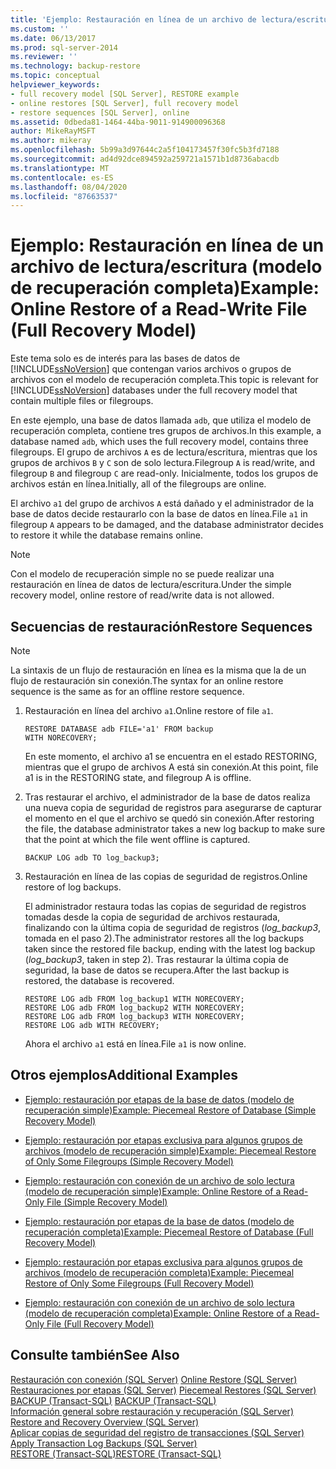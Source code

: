 ```yaml
---
title: 'Ejemplo: Restauración en línea de un archivo de lectura/escritura (modelo de recuperación completa) | Microsoft Docs'
ms.custom: ''
ms.date: 06/13/2017
ms.prod: sql-server-2014
ms.reviewer: ''
ms.technology: backup-restore
ms.topic: conceptual
helpviewer_keywords:
- full recovery model [SQL Server], RESTORE example
- online restores [SQL Server], full recovery model
- restore sequences [SQL Server], online
ms.assetid: 0dbeda81-1464-44ba-9011-914900096368
author: MikeRayMSFT
ms.author: mikeray
ms.openlocfilehash: 5b99a3d97644c2a5f104173457f30fc5b3fd7188
ms.sourcegitcommit: ad4d92dce894592a259721a1571b1d8736abacdb
ms.translationtype: MT
ms.contentlocale: es-ES
ms.lasthandoff: 08/04/2020
ms.locfileid: "87663537"
---
```

# <a name="example-online-restore-of-a-read-write-file-full-recovery-model"></a><span data-ttu-id="fbc13-102">Ejemplo: Restauración en línea de un archivo de lectura/escritura (modelo de recuperación completa)</span><span class="sxs-lookup"><span data-stu-id="fbc13-102">Example: Online Restore of a Read-Write File (Full Recovery Model)</span></span>
  <span data-ttu-id="fbc13-103">Este tema solo es de interés para las bases de datos de [!INCLUDE[ssNoVersion](../../includes/ssnoversion-md.md)] que contengan varios archivos o grupos de archivos con el modelo de recuperación completa.</span><span class="sxs-lookup"><span data-stu-id="fbc13-103">This topic is relevant for [!INCLUDE[ssNoVersion](../../includes/ssnoversion-md.md)] databases under the full recovery model that contain multiple files or filegroups.</span></span>  
  
 <span data-ttu-id="fbc13-104">En este ejemplo, una base de datos llamada `adb`, que utiliza el modelo de recuperación completa, contiene tres grupos de archivos.</span><span class="sxs-lookup"><span data-stu-id="fbc13-104">In this example, a database named `adb`, which uses the full recovery model, contains three filegroups.</span></span> <span data-ttu-id="fbc13-105">El grupo de archivos `A` es de lectura/escritura, mientras que los grupos de archivos `B` y `C` son de solo lectura.</span><span class="sxs-lookup"><span data-stu-id="fbc13-105">Filegroup `A` is read/write, and filegroup `B` and filegroup `C` are read-only.</span></span> <span data-ttu-id="fbc13-106">Inicialmente, todos los grupos de archivos están en línea.</span><span class="sxs-lookup"><span data-stu-id="fbc13-106">Initially, all of the filegroups are online.</span></span>  
  
 <span data-ttu-id="fbc13-107">El archivo `a1` del grupo de archivos `A` está dañado y el administrador de la base de datos decide restaurarlo con la base de datos en línea.</span><span class="sxs-lookup"><span data-stu-id="fbc13-107">File `a1` in filegroup `A` appears to be damaged, and the database administrator decides to restore it while the database remains online.</span></span>  
  
> [!NOTE]  
>  <span data-ttu-id="fbc13-108">Con el modelo de recuperación simple no se puede realizar una restauración en línea de datos de lectura/escritura.</span><span class="sxs-lookup"><span data-stu-id="fbc13-108">Under the simple recovery model, online restore of read/write data is not allowed.</span></span>  
  
## <a name="restore-sequences"></a><span data-ttu-id="fbc13-109">Secuencias de restauración</span><span class="sxs-lookup"><span data-stu-id="fbc13-109">Restore Sequences</span></span>  
  
> [!NOTE]  
>  <span data-ttu-id="fbc13-110">La sintaxis de un flujo de restauración en línea es la misma que la de un flujo de restauración sin conexión.</span><span class="sxs-lookup"><span data-stu-id="fbc13-110">The syntax for an online restore sequence is the same as for an offline restore sequence.</span></span>  
  
1.  <span data-ttu-id="fbc13-111">Restauración en línea del archivo `a1`.</span><span class="sxs-lookup"><span data-stu-id="fbc13-111">Online restore of file `a1`.</span></span>  
  
    ```  
    RESTORE DATABASE adb FILE='a1' FROM backup   
    WITH NORECOVERY;  
    ```  
  
     <span data-ttu-id="fbc13-112">En este momento, el archivo a1 se encuentra en el estado RESTORING, mientras que el grupo de archivos A está sin conexión.</span><span class="sxs-lookup"><span data-stu-id="fbc13-112">At this point, file a1 is in the RESTORING state, and filegroup A is offline.</span></span>  
  
2.  <span data-ttu-id="fbc13-113">Tras restaurar el archivo, el administrador de la base de datos realiza una nueva copia de seguridad de registros para asegurarse de capturar el momento en el que el archivo se quedó sin conexión.</span><span class="sxs-lookup"><span data-stu-id="fbc13-113">After restoring the file, the database administrator takes a new log backup to make sure that the point at which the file went offline is captured.</span></span>  
  
    ```  
    BACKUP LOG adb TO log_backup3;   
    ```  
  
3.  <span data-ttu-id="fbc13-114">Restauración en línea de las copias de seguridad de registros.</span><span class="sxs-lookup"><span data-stu-id="fbc13-114">Online restore of log backups.</span></span>  
  
     <span data-ttu-id="fbc13-115">El administrador restaura todas las copias de seguridad de registros tomadas desde la copia de seguridad de archivos restaurada, finalizando con la última copia de seguridad de registros (*log_backup3*, tomada en el paso 2).</span><span class="sxs-lookup"><span data-stu-id="fbc13-115">The administrator restores all the log backups taken since the restored file backup, ending with the latest log backup (*log_backup3*, taken in step 2).</span></span> <span data-ttu-id="fbc13-116">Tras restaurar la última copia de seguridad, la base de datos se recupera.</span><span class="sxs-lookup"><span data-stu-id="fbc13-116">After the last backup is restored, the database is recovered.</span></span>  
  
    ```  
    RESTORE LOG adb FROM log_backup1 WITH NORECOVERY;  
    RESTORE LOG adb FROM log_backup2 WITH NORECOVERY;  
    RESTORE LOG adb FROM log_backup3 WITH NORECOVERY;  
    RESTORE LOG adb WITH RECOVERY;  
    ```  
  
     <span data-ttu-id="fbc13-117">Ahora el archivo `a1` está en línea.</span><span class="sxs-lookup"><span data-stu-id="fbc13-117">File `a1` is now online.</span></span>  
  
## <a name="additional-examples"></a><span data-ttu-id="fbc13-118">Otros ejemplos</span><span class="sxs-lookup"><span data-stu-id="fbc13-118">Additional Examples</span></span>  
  
-   [<span data-ttu-id="fbc13-119">Ejemplo: restauración por etapas de la base de datos &#40;modelo de recuperación simple&#41;</span><span class="sxs-lookup"><span data-stu-id="fbc13-119">Example: Piecemeal Restore of Database &#40;Simple Recovery Model&#41;</span></span>](example-piecemeal-restore-of-database-simple-recovery-model.md)  
  
-   [<span data-ttu-id="fbc13-120">Ejemplo: restauración por etapas exclusiva para algunos grupos de archivos &#40;modelo de recuperación simple&#41;</span><span class="sxs-lookup"><span data-stu-id="fbc13-120">Example: Piecemeal Restore of Only Some Filegroups &#40;Simple Recovery Model&#41;</span></span>](example-piecemeal-restore-of-only-some-filegroups-simple-recovery-model.md)  
  
-   [<span data-ttu-id="fbc13-121">Ejemplo: restauración con conexión de un archivo de solo lectura &#40;modelo de recuperación simple&#41;</span><span class="sxs-lookup"><span data-stu-id="fbc13-121">Example: Online Restore of a Read-Only File &#40;Simple Recovery Model&#41;</span></span>](example-online-restore-of-a-read-only-file-simple-recovery-model.md)  
  
-   [<span data-ttu-id="fbc13-122">Ejemplo: restauración por etapas de la base de datos &#40;modelo de recuperación completa&#41;</span><span class="sxs-lookup"><span data-stu-id="fbc13-122">Example: Piecemeal Restore of Database &#40;Full Recovery Model&#41;</span></span>](example-piecemeal-restore-of-database-full-recovery-model.md)  
  
-   [<span data-ttu-id="fbc13-123">Ejemplo: restauración por etapas exclusiva para algunos grupos de archivos &#40;modelo de recuperación completa&#41;</span><span class="sxs-lookup"><span data-stu-id="fbc13-123">Example: Piecemeal Restore of Only Some Filegroups &#40;Full Recovery Model&#41;</span></span>](example-piecemeal-restore-of-only-some-filegroups-full-recovery-model.md)  
  
-   [<span data-ttu-id="fbc13-124">Ejemplo: restauración con conexión de un archivo de solo lectura &#40;modelo de recuperación completa&#41;</span><span class="sxs-lookup"><span data-stu-id="fbc13-124">Example: Online Restore of a Read-Only File &#40;Full Recovery Model&#41;</span></span>](example-online-restore-of-a-read-only-file-full-recovery-model.md)  
  
## <a name="see-also"></a><span data-ttu-id="fbc13-125">Consulte también</span><span class="sxs-lookup"><span data-stu-id="fbc13-125">See Also</span></span>  
 <span data-ttu-id="fbc13-126">[Restauración con conexión &#40;SQL Server&#41;](online-restore-sql-server.md) </span><span class="sxs-lookup"><span data-stu-id="fbc13-126">[Online Restore &#40;SQL Server&#41;](online-restore-sql-server.md) </span></span>  
 <span data-ttu-id="fbc13-127">[Restauraciones por etapas &#40;SQL Server&#41;](piecemeal-restores-sql-server.md) </span><span class="sxs-lookup"><span data-stu-id="fbc13-127">[Piecemeal Restores &#40;SQL Server&#41;](piecemeal-restores-sql-server.md) </span></span>  
 <span data-ttu-id="fbc13-128">[BACKUP &#40;Transact-SQL&#41;](/sql/t-sql/statements/backup-transact-sql) </span><span class="sxs-lookup"><span data-stu-id="fbc13-128">[BACKUP &#40;Transact-SQL&#41;](/sql/t-sql/statements/backup-transact-sql) </span></span>  
 <span data-ttu-id="fbc13-129">[Información general sobre restauración y recuperación &#40;SQL Server&#41;](restore-and-recovery-overview-sql-server.md) </span><span class="sxs-lookup"><span data-stu-id="fbc13-129">[Restore and Recovery Overview &#40;SQL Server&#41;](restore-and-recovery-overview-sql-server.md) </span></span>  
 <span data-ttu-id="fbc13-130">[Aplicar copias de seguridad del registro de transacciones &#40;SQL Server&#41;](transaction-log-backups-sql-server.md) </span><span class="sxs-lookup"><span data-stu-id="fbc13-130">[Apply Transaction Log Backups &#40;SQL Server&#41;](transaction-log-backups-sql-server.md) </span></span>  
 [<span data-ttu-id="fbc13-131">RESTORE &#40;Transact-SQL&#41;</span><span class="sxs-lookup"><span data-stu-id="fbc13-131">RESTORE &#40;Transact-SQL&#41;</span></span>](/sql/t-sql/statements/restore-statements-transact-sql)  
  
  
